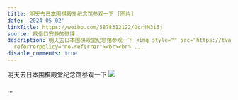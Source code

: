 ```yaml
---
title: 明天去日本围棋殿堂纪念馆参观一下 [图片]
date: '2024-05-02'
linkTitle: https://weibo.com/5878312122/Ocr4M3i5j
source: 找借口安静的微博
description: 明天去日本围棋殿堂纪念馆参观一下 <img style="" src="https://tvax4.sinaimg.cn/large/006pONvQgy1hpbbb6iguzj32dc35sx6q.jpg"
  referrerpolicy="no-referrer"><br><br> ...
disable_comments: true
---
```

明天去日本围棋殿堂纪念馆参观一下 <img style="" src="https://tvax4.sinaimg.cn/large/006pONvQgy1hpbbb6iguzj32dc35sx6q.jpg" referrerpolicy="no-referrer"><br><br> ...